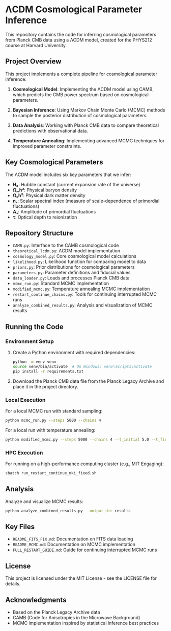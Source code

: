 # ΛCDM Cosmological Parameter Inference

This repository contains the code for inferring cosmological parameters from Planck CMB data using a ΛCDM model, created for the PHYS212 course at Harvard University.

## Project Overview

This project implements a complete pipeline for cosmological parameter inference:

1. **Cosmological Model**: Implementing the ΛCDM model using CAMB, which predicts the CMB power spectrum based on cosmological parameters.
   
2. **Bayesian Inference**: Using Markov Chain Monte Carlo (MCMC) methods to sample the posterior distribution of cosmological parameters.
   
3. **Data Analysis**: Working with Planck CMB data to compare theoretical predictions with observational data.
   
4. **Temperature Annealing**: Implementing advanced MCMC techniques for improved parameter constraints.

## Key Cosmological Parameters

The ΛCDM model includes six key parameters that we infer:

- **H₀**: Hubble constant (current expansion rate of the universe)
- **Ωₘh²**: Physical baryon density
- **Ωₖh²**: Physical dark matter density
- **nₛ**: Scalar spectral index (measure of scale-dependence of primordial fluctuations)
- **Aₛ**: Amplitude of primordial fluctuations
- **τ**: Optical depth to reionization

## Repository Structure

- `CAMB.py`: Interface to the CAMB cosmological code
- `theoretical_lcdm.py`: ΛCDM model implementation
- `cosmology_model.py`: Core cosmological model calculations
- `likelihood.py`: Likelihood function for comparing model to data
- `priors.py`: Prior distributions for cosmological parameters
- `parameters.py`: Parameter definitions and fiducial values
- `data_loader.py`: Loads and processes Planck CMB data
- `mcmc_run.py`: Standard MCMC implementation
- `modified_mcmc.py`: Temperature annealing MCMC implementation
- `restart_continue_chains.py`: Tools for continuing interrupted MCMC runs
- `analyze_combined_results.py`: Analysis and visualization of MCMC results

## Running the Code

### Environment Setup

1. Create a Python environment with required dependencies:
   ```bash
   python -m venv venv
   source venv/bin/activate  # On Windows: venv\Scripts\activate
   pip install -r requirements.txt
   ```

2. Download the Planck CMB data file from the Planck Legacy Archive and place it in the project directory.

### Local Execution

For a local MCMC run with standard sampling:
```bash
python mcmc_run.py --steps 5000 --chains 4
```

For a local run with temperature annealing:
```bash
python modified_mcmc.py --steps 5000 --chains 4 --t_initial 5.0 --t_final 1.0
```

### HPC Execution

For running on a high-performance computing cluster (e.g., MIT Engaging):
```bash
sbatch run_restart_continue_mki_fixed.sh
```

## Analysis

Analyze and visualize MCMC results:
```bash
python analyze_combined_results.py --output_dir results
```

## Key Files

- `README_FITS_FIX.md`: Documentation on FITS data loading
- `README_MCMC.md`: Documentation on MCMC implementation
- `FULL_RESTART_GUIDE.md`: Guide for continuing interrupted MCMC runs

## License

This project is licensed under the MIT License - see the LICENSE file for details.

## Acknowledgments

- Based on the Planck Legacy Archive data
- CAMB (Code for Anisotropies in the Microwave Background)
- MCMC implementation inspired by statistical inference best practices